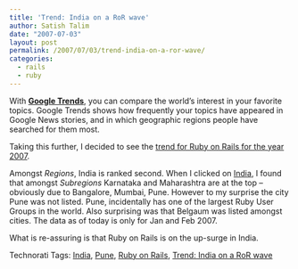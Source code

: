 ```yaml
---
title: 'Trend: India on a RoR wave'
author: Satish Talim
date: "2007-07-03"
layout: post
permalink: /2007/07/03/trend-india-on-a-ror-wave/
categories:
  - rails
  - ruby
---
```

With **[Google Trends](http://www.google.com/trends)**, you can compare
the world’s interest in your favorite topics. Google Trends shows how
frequently your topics have appeared in Google News stories, and in
which geographic regions people have searched for them most.

Taking this further, I decided to see the [trend for Ruby on Rails for
the year
2007](http://www.google.com/trends?q=ruby+on+rails&ctab=0&geo=all&date=2007&sort=0).

Amongst *Regions*, India is ranked second. When I clicked on
[India](http://www.google.com/trends?q=ruby+on+rails&date=2007&geo=ind&ctab=0&ctab=0&sa=N),
I found that amongst *Subregions* Karnataka and Maharashtra are at the
top – obviously due to Bangalore, Mumbai, Pune. However to my surprise
the city Pune was not listed. Pune, incidentally has one of the largest
Ruby User Groups in the world. Also surprising was that Belgaum was
listed amongst cities. The data as of today is only for Jan and Feb
2007.

What is re-assuring is that Ruby on Rails is on the up-surge in India.

Technorati Tags: [India](http://technorati.com/tag/India),
[Pune](http://technorati.com/tag/Pune), [Ruby on
Rails](http://technorati.com/tag/Ruby+on+Rails), [Trend: India on a RoR
wave](http://technorati.com/tag/Trend%3A+India+on+a+RoR+wave)
